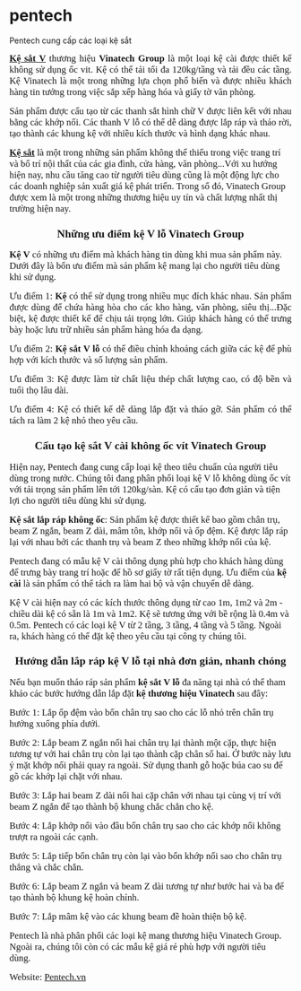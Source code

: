 # pentech
Pentech cung cấp các loại kệ sắt
<p style="text-align: justify;"><span style="font-family: 'times new roman', times, serif; font-size: 120%;"><a href="https://pentech.vn/ke-sat-v-lo/"><strong>Kệ sắt V</strong></a> thương hiệu <strong>Vinatech Group</strong> là một loại kệ cài được thiết kế không sử dụng ốc vit. Kệ có thể tải tối đa 120kg/tầng và tải đều các tầng. Kệ Vinatech là một trong những lựa chọn phổ biến và được nhiều khách hàng tin tưởng trong việc sắp xếp hàng hóa và giấy tờ văn phòng.</span></p>
<p style="text-align: justify;"><span style="font-family: 'times new roman', times, serif; font-size: 120%;">Sản phẩm được cấu tạo từ các thanh sắt hình chữ V được liên kết với nhau bằng các khớp nối. Các thanh V lỗ có thể dễ dàng được lắp ráp và tháo rời, tạo thành các khung kệ với nhiều kích thước và hình dạng khác nhau.</span></p>
<p><span style="font-family: 'times new roman', times, serif; font-size: 120%;"><a href="https://pentech.vn/ke-sat-v-lo/"><strong>Kệ sắt</strong></a> là một trong những sản phẩm không thể thiếu trong việc trang trí và bố trí nội thất của các gia đình, cửa hàng, văn phòng...Với xu hướng hiện nay, nhu cầu tăng cao từ người tiêu dùng cũng là một động lực cho các doanh nghiệp sản xuất giá kệ phát triển. Trong số đó, Vinatech Group được xem là một trong những thương hiệu uy tín và chất lượng nhất thị trường hiện nay. </span></p>
<h3 style="text-align: center;"><span style="font-family: 'times new roman', times, serif; font-size: 120%;"><strong>Những ưu điểm kệ V lỗ Vinatech Group</strong></span></h3>
<p><span style="font-family: 'times new roman', times, serif; font-size: 120%;"><strong>Kệ V</strong> có những ưu điểm mà khách hàng tin dùng khi mua sản phẩm này. Dưới đây là bốn ưu điểm mà sản phẩm kệ mang lại cho người tiêu dùng khi sử dụng.</span></p>
<p style="text-align: justify;"><span style="font-family: 'times new roman', times, serif; font-size: 120%;">Ưu điểm 1: <strong>Kệ </strong>có thể sử dụng trong nhiều mục đích khác nhau. Sản phẩm được dùng để chứa hàng hòa cho các kho hàng, văn phòng, siêu thị...Đặc biệt, kệ được thiết kế để chịu tải trọng lớn. Giúp khách hàng có thể trưng bày hoặc lưu trữ nhiều sản phẩm hàng hóa đa dạng.</span></p>
<p style="text-align: justify;"><span style="font-family: 'times new roman', times, serif; font-size: 120%;">Ưu điểm 2:<strong> Kệ sắt V lỗ</strong> có thể điều chỉnh khoảng cách giữa các kệ để phù hợp với kích thước và số lượng sản phẩm.</span></p>
<p style="text-align: justify;"><span style="font-family: 'times new roman', times, serif; font-size: 120%;">Ưu điểm 3: Kệ được làm từ chất liệu thép chất lượng cao, có độ bền và tuổi thọ lâu dài. </span></p>
<p style="text-align: justify;"><span style="font-family: 'times new roman', times, serif; font-size: 120%;">Ưu điểm 4: Kệ có thiết kế dễ dàng lắp đặt và tháo gỡ. Sản phẩm có thể tách ra làm 2 kệ nhỏ theo yêu cầu.</span></p>
<h3 style="text-align: center;"><span style="font-family: 'times new roman', times, serif; font-size: 120%;"><strong>Cấu tạo kệ sắt V cài không ốc vít Vinatech Group</strong></span></h3>
<p><span style="font-family: 'times new roman', times, serif; font-size: 120%;">Hiện nay, Pentech đang cung cấp loại kệ theo tiêu chuẩn của người tiêu dùng trong nước. Chúng tôi đang phân phối loại kệ V lỗ không dùng ốc vít với tải trọng sản phẩm lên tới 120kg/sàn. Kệ có cấu tạo đơn giản và tiện lợi cho người tiêu dùng khi sử dụng.</span></p>
<p><span style="font-family: 'times new roman', times, serif; font-size: 120%;"><strong>Kệ sắt lắp ráp không ốc</strong>: Sản phẩm kệ được thiết kế bao gồm chân trụ, beam Z ngắn, beam Z dài, mâm tôn, khớp nối và ốp đệm. Kệ được lắp ráp lại với nhau bởi các thanh trụ và beam Z theo những khớp nối của kệ.</span></p>
<p><span style="font-family: 'times new roman', times, serif; font-size: 120%;">Pentech đang có mẫu kệ V cài thông dụng phù hợp cho khách hàng dùng để trưng bày trang trí hoặc để hồ sơ giấy tờ rất tiện dụng. Ưu điểm của <strong>kệ cài</strong> là sản phẩm có thể tách ra làm hai bộ và vận chuyển dễ dàng.</span></p>
<p><span style="font-family: 'times new roman', times, serif; font-size: 120%;">Kệ V cài hiện nay có các kích thước thông dụng từ cao 1m, 1m2 và 2m - chiều dài kệ có sẵn là 1m và 1m2. Kệ sẽ tương ứng với bề rộng là 0.4m và 0.5m. Pentech có các loại kệ V từ 2 tầng, 3 tầng, 4 tầng và 5 tầng. Ngoài ra, khách hàng có thể đặt kệ theo yêu cầu tại công ty chúng tôi.</span></p>
<h3 style="text-align: center;"><span style="font-family: 'times new roman', times, serif; font-size: 120%;"><strong>Hướng dẫn lắp ráp kệ V lỗ tại nhà đơn giản, nhanh chóng</strong></span></h3>
<p><span style="font-family: 'times new roman', times, serif; font-size: 120%;">Nếu bạn muốn tháo ráp sản phẩm <strong>kệ sắt V lỗ</strong> đa năng tại nhà có thể tham khảo các bước hướng dẫn lắp đặt <strong>kệ thương hiệu Vinatech</strong> sau đây:</span></p>
<p><span style="font-family: 'times new roman', times, serif; font-size: 120%;">Bước 1: Lắp ốp đệm vào bốn chân trụ sao cho các lỗ nhỏ trên chân trụ hướng xuống phía dưới.</span></p>
<p><span style="font-family: 'times new roman', times, serif; font-size: 120%;">Bước 2: Lắp beam Z ngắn nối hai chân trụ lại thành một cặp, thực hiện tương tự với hai chân trụ còn lại tạo thành cặp chân số hai. Ở bước này lưu ý mặt khớp nối phải quay ra ngoài. Sử dụng thanh gỗ hoặc búa cao su để gõ các khớp lại chặt với nhau.</span></p>
<p><span style="font-family: 'times new roman', times, serif; font-size: 120%;">Bước 3: Lắp hai beam Z dài nối hai cặp chân với nhau tại cùng vị trí với beam Z ngắn để tạo thành bộ khung chắc chắn cho kệ.</span></p>
<p><span style="font-family: 'times new roman', times, serif; font-size: 120%;">Bước 4: Lắp khớp nối vào đầu bốn chân trụ sao cho các khớp nối không trượt ra ngoài các cạnh.</span></p>
<p><span style="font-family: 'times new roman', times, serif; font-size: 120%;">Bước 5: Lắp tiếp bốn chân trụ còn lại vào bốn khớp nối sao cho chân trụ thẳng và chắc chắn.</span></p>
<p><span style="font-family: 'times new roman', times, serif; font-size: 120%;">Bước 6: Lắp beam Z ngắn và beam Z dài tương tự như bước hai và ba để tạo thành bộ khung kệ hoàn chỉnh.</span></p>
<p><span style="font-family: 'times new roman', times, serif; font-size: 120%;">Bước 7: Lắp mâm kệ vào các khung beam đề hoàn thiện bộ kệ.</span></p>
<p><span style="font-family: 'times new roman', times, serif; font-size: 120%;">Pentech là nhà phân phối các loại kệ mang thương hiệu Vinatech Group. Ngoài ra, chúng tôi còn có các mẫu kệ giá rẻ phù hợp với người tiêu dùng. </span></p>
<p><span style="font-family: 'times new roman', times, serif; font-size: 120%;">Website: <a href="pentech.vn" target="_blank" rel="noopener">Pentech.vn</a> </span></p>
